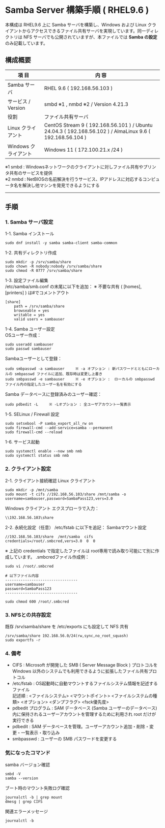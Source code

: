 # Samba Server 構築手順 ( RHEL9.6 )

本構成は RHEL9.6 上に Samba サーバを構築し、Windows および Linux クライアントからアクセスできるファイル共有サーバを実現しています。同一ディレクトリは NFS サーバでも公開されていますが、本ファイルでは **Samba の設定** のみ記載しています。  

## 構成概要
| 項 目 | 内 容 |
|------|------|
| Samba サーバ | RHEL 9.6 ( 192.168.56.103 ) |
| サービス / Version | smbd ※1 , nmbd ※2 / Version 4.21.3 |
| 役割 | ファイル共有サーバ |
| Linux クライアント | CentOS Stream 9 ( 192.168.56.101 ) / Ubuntu 24.04.3 ( 192.168.56.102 ) / AlmaLinux 9.6 ( 192.168.56.104 ) |
| Windows クライアント | Windows 11 ( 172.100.21.x /24 ) |

※1 smbd : Windowsネットワークのクライアントに対しファイル共有やプリンタ共有のサービスを提供  
※2 nmbd : NetBIOSの名前解決を行うサービス、IPアドレスに対応するコンピュータ名を解決し他マシンを発見できるようにする

---
## 手順
### 1. Samba サーバ設定
1-1. Samba インストール
```
sudo dnf install -y samba samba-client samba-common
```
1-2. 共有ディレクトリ作成
```
sudo mkdir -p /srv/samba/share
sudo chown -R nobody:nobody /srv/samba/share
sudo chmod -R 0777 /srv/samba/share
```
1-3. 設定ファイル編集  
/etc/samba/smb.conf の末尾に以下を追加：    ※ 不要な共有 ( [homes], [printers] ) は#でコメントアウト
```
[share]
    path = /srv/samba/share
    browseable = yes
    writable = yes
    valid users = sambauser
```
1-4. Samba ユーザー設定  
OSユーザー作成：
```
sudo useradd sambauser
sudo passwd sambauser
```
Sambaユーザーとして登録：
```
sudo smbpasswd -a sambauser		※ -a オプション : 新パスワードとともにローカルの smbpasswd ファイルに追加、既存時は変更し上書き
sudo smbpasswd -e sambauser		※ -e オプション :  ローカルの smbpasswd ファイル内の指定したユーザー名を有効にする
```
Samba データベースに登録済みのユーザー確認：
```
sudo pdbedit -L		※ -Lオプション : 全ユーザアカウント一覧表示
```
1-5. SELinux / Firewall 設定
```
sudo setsebool -P samba_export_all_rw on
sudo firewall-cmd --add-service=samba --permanent
sudo firewall-cmd --reload
```
1-6. サービス起動
```
sudo systemctl enable --now smb nmb
sudo systemctl status smb nmb
```
### 2. クライアント設定
2-1. クライアント接続確認
Linux クライアント
```
sudo mkdir -p /mnt/samba
sudo mount -t cifs //192.168.56.103/share /mnt/samba -o username=sambauser,password=SambaPass123,vers=3.0
```
Windows クライアント
エクスプローラで入力：
```
\\192.168.56.103\share
```
2-2. 永続化設定（任意）
/etc/fstab に以下を追記：
Sambaマウント設定
```
//192.168.56.103/share  /mnt/samba  cifs  credentials=/root/.smbcred,vers=3.0  0  0
```
※ 上記の credentials で指定したファイルは root専用で読み取り可能にて別に作成しています。
.smbcredファイル作成例：
```
sudo vi /root/.smbcred

# 以下ファイル内容
---------------------------------
username=sambauser
password=SambaPass123
---------------------------------

sudo chmod 600 /root/.smbcred

```
### 3. NFSとの共存設定
既存 /srv/samba/share を /etc/exports にも設定して NFS 共有
```
/srv/samba/share 192.168.56.0/24(rw,sync,no_root_squash)
sudo exportfs -r
```
### 4. 備考
- CIFS : Microsoft が開発した SMB ( Server Message Block ) プロトコルを Windows 以外のシステムでも利用できるように拡張したファイル共有プロトコル
- /etc/fstab : OS起動時に自動マウントするファイルシステム情報を記述するファイル  
記述順 : <ファイルシステム> <マウントポイント> <ファイルシステムの種類> <オプション> <ダンプフラグ> <fsck優先度>
- pdbedit プログラム : SAM データベース (Samba ユーザーのデータベース) 内に保持されるユーザーアカウントを管理するために利用され root だけが実行できる
- pdbedit : SAM データベースを管理。ユーザーアカウント追加・削除・変更・一覧表示・取り込み
- smbpasswd : ユーザーの SMB パスワードを変更する

### 気になったコマンド
samba バージョン確認
```
smbd -V
samba --version
```
ブート時のマウント失敗ログ確認
```
journalctl -b | grep mount
dmesg | grep CIFS
```
関連エラーメッセージ
```
journalctl -b
```
